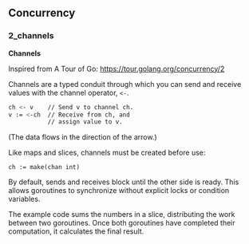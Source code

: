 ## Concurrency

### 2_channels

**Channels**

Inspired from A Tour of Go: https://tour.golang.org/concurrency/2

Channels are a typed conduit through which you can send and receive values with the channel operator, `<-`.

```sh
ch <- v    // Send v to channel ch.
v := <-ch  // Receive from ch, and
           // assign value to v.
```

(The data flows in the direction of the arrow.)

Like maps and slices, channels must be created before use:

```
ch := make(chan int)
```

By default, sends and receives block until the other side is ready. This allows goroutines to synchronize without explicit locks or condition variables.

The example code sums the numbers in a slice, distributing the work between two goroutines. Once both goroutines have completed their computation, it calculates the final result.